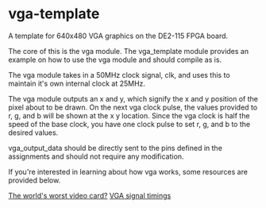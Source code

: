 # vga-template
A template for 640x480 VGA graphics on the DE2-115 FPGA board.

The core of this is the vga module. The vga_template module provides an example on how to use the vga module and should compile as is.

The vga module takes in a 50MHz clock signal, clk, and uses this to maintain it's own internal clock at 25MHz.

The vga module outputs an x and y, which signify the x and y position of the pixel about to be drawn. On the next vga clock pulse, the values provided to r, g, and b will be shown at the x y location. Since the vga clock is half the speed of the base clock, you have one clock pulse to set r, g, and b to the desired values.

vga_output_data should be directly sent to the pins defined in the assignments and should not require any modification.

If you're interested in learning about how vga works, some resources are provided below.

[The world's worst video card?](https://www.youtube.com/watch?v=l7rce6IQDWs)
[VGA signal timings](http://tinyvga.com/vga-timing)
